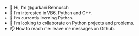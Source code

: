 - 👋 Hi, I’m @gurkani Behnusch.
- 👀 I’m interested in VB6, Python and C++.
- 🌱 I’m currently learning Python.
- 💞️ I’m looking to collaborate on Python projects and problems.
- 📫 How to reach me: leave me messages on Github.

<!---
gurkani/gurkani is a ✨ special ✨ repository because its `README.md` (this file) appears on your GitHub profile.
You can click the Preview link to take a look at your changes.
--->

